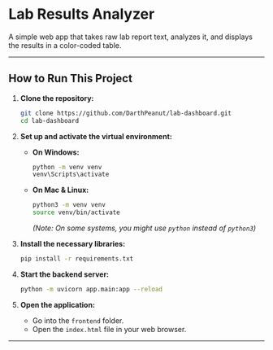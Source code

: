 # Lab Results Analyzer

A simple web app that takes raw lab report text, analyzes it, and displays the results in a color-coded table.

---

## How to Run This Project

1.  **Clone the repository:**
    ```sh
    git clone https://github.com/DarthPeanut/lab-dashboard.git
    cd lab-dashboard
    ```

2.  **Set up and activate the virtual environment:**

    * **On Windows:**
        ```sh
        python -m venv venv
        venv\Scripts\activate
        ```

    * **On Mac & Linux:**
        ```sh
        python3 -m venv venv
        source venv/bin/activate
        ```
        *(Note: On some systems, you might use `python` instead of `python3`)*

3.  **Install the necessary libraries:**
    ```sh
    pip install -r requirements.txt
    ```

4.  **Start the backend server:**
    ```sh
    python -m uvicorn app.main:app --reload
    ```

5.  **Open the application:**
    * Go into the `frontend` folder.
    * Open the `index.html` file in your web browser.

---
